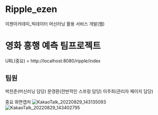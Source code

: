 # Ripple_ezen
이젠아카데미_빅데이터 머신러닝 활용 서비스 개발(웹)

# 영화 흥행 예측 팀프로젝트

URL(중요) = http://localhost:8080/ripple/index

## 팀원
박찬준(머신러닝 담당)
문영환(전반적인 스프링 담당)
이주희(관리자 페이지 담당)

중요 화면캡처
![KakaoTalk_20220829_143135093](https://user-images.githubusercontent.com/50171847/187129908-cdc184e4-2543-4c88-b8bd-841734d12677.png)
![KakaoTalk_20220829_143402795](https://user-images.githubusercontent.com/50171847/187129919-d47465fb-77a3-4090-8dc2-f1448abe5ef5.png)

